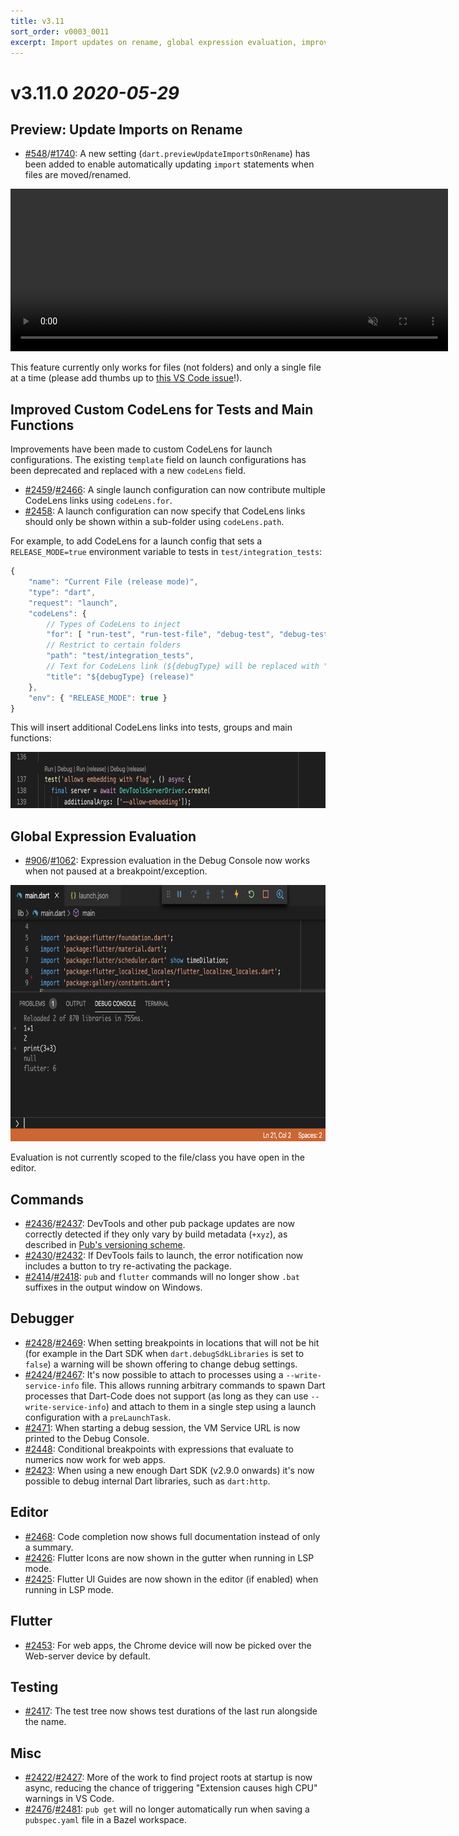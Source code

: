```yaml
---
title: v3.11
sort_order: v0003_0011
excerpt: Import updates on rename, global expression evaluation, improve CodeLens templating
---
```


# v3.11.0 *2020-05-29*

## Preview: Update Imports on Rename

- [#548](https://github.com/Dart-Code/Dart-Code/issues/548)/[#1740](https://github.com/Dart-Code/Dart-Code/issues/1740): A new setting (`dart.previewUpdateImportsOnRename`) has been added to enable automatically updating `import` statements when files are moved/renamed.

<video autoplay loop playsinline muted width="700" height="260" src="/images/release_notes/v3.11/auto_update_imports.mp4">
<img src="/images/release_notes/v3.11/auto_update_imports.gif" width="700" height="260" />
</video>

This feature currently only works for files (not folders) and only a single file at a time (please add thumbs up to [this VS Code issue](https://github.com/microsoft/vscode/issues/98309)!).

## Improved Custom CodeLens for Tests and Main Functions

Improvements have been made to custom CodeLens for launch configurations. The existing `template` field on launch configurations has been deprecated and replaced with a new `codeLens` field.

- [#2459](https://github.com/Dart-Code/Dart-Code/issues/2459)/[#2466](https://github.com/Dart-Code/Dart-Code/issues/2466): A single launch configuration can now contribute multiple CodeLens links using `codeLens.for`.
- [#2458](https://github.com/Dart-Code/Dart-Code/issues/2458): A launch configuration can now specify that CodeLens links should only be shown within a sub-folder using `codeLens.path`.

For example, to add CodeLens for a launch config that sets a `RELEASE_MODE=true` environment variable to tests in `test/integration_tests`:

```js
{
	"name": "Current File (release mode)",
	"type": "dart",
	"request": "launch",
	"codeLens": {
		// Types of CodeLens to inject
		"for": [ "run-test", "run-test-file", "debug-test", "debug-test-file" ],
		// Restrict to certain folders
		"path": "test/integration_tests",
		// Text for CodeLens link (${debugType} will be replaced with "run" or "debug")
		"title": "${debugType} (release)"
	},
	"env": { "RELEASE_MODE": true }
}
```

This will insert additional CodeLens links into tests, groups and main functions:

<img src="/images/release_notes/v3.11/code_lens_improvements.png" width="700" height="90" />

## Global Expression Evaluation

- [#906](https://github.com/Dart-Code/Dart-Code/issues/906)/[#1062](https://github.com/Dart-Code/Dart-Code/issues/1062): Expression evaluation in the Debug Console now works when not paused at a breakpoint/exception.

<img src="/images/release_notes/v3.11/global_expression_eval.png" width="700" height="410" />

Evaluation is not currently scoped to the file/class you have open in the editor.

## Commands

- [#2436](https://github.com/Dart-Code/Dart-Code/issues/2436)/[#2437](https://github.com/Dart-Code/Dart-Code/issues/2437): DevTools and other pub package updates are now correctly detected if they only vary by build metadata (`+xyz`), as described in [Pub's versioning scheme](https://pub.dev/packages/pub_semver).
- [#2430](https://github.com/Dart-Code/Dart-Code/issues/2430)/[#2432](https://github.com/Dart-Code/Dart-Code/issues/2432): If DevTools fails to launch, the error notification now includes a button to try re-activating the package.
- [#2414](https://github.com/Dart-Code/Dart-Code/issues/2414)/[#2418](https://github.com/Dart-Code/Dart-Code/issues/2418): `pub` and `flutter` commands will no longer show `.bat` suffixes in the output window on Windows.

## Debugger

- [#2428](https://github.com/Dart-Code/Dart-Code/issues/2428)/[#2469](https://github.com/Dart-Code/Dart-Code/issues/2469): When setting breakpoints in locations that will not be hit (for example in the Dart SDK when `dart.debugSdkLibraries` is set to `false`) a warning will be shown offering to change debug settings.
- [#2424](https://github.com/Dart-Code/Dart-Code/issues/2424)/[#2467](https://github.com/Dart-Code/Dart-Code/issues/2467): It's now possible to attach to processes using a `--write-service-info` file. This allows running arbitrary commands to spawn Dart processes that Dart-Code does not support (as long as they can use `--write-service-info`) and attach to them in a single step using a launch configuration with a `preLaunchTask`.
- [#2471](https://github.com/Dart-Code/Dart-Code/issues/2471): When starting a debug session, the VM Service URL is now printed to the Debug Console.
- [#2448](https://github.com/Dart-Code/Dart-Code/issues/2448): Conditional breakpoints with expressions that evaluate to numerics now work for web apps.
- [#2423](https://github.com/Dart-Code/Dart-Code/issues/2423): When using a new enough Dart SDK (v2.9.0 onwards) it's now possible to debug internal Dart libraries, such as `dart:http`.

## Editor

- [#2468](https://github.com/Dart-Code/Dart-Code/issues/2468): Code completion now shows full documentation instead of only a summary.
- [#2426](https://github.com/Dart-Code/Dart-Code/issues/2426): Flutter Icons are now shown in the gutter when running in LSP mode.
- [#2425](https://github.com/Dart-Code/Dart-Code/issues/2425): Flutter UI Guides are now shown in the editor (if enabled) when running in LSP mode.

## Flutter

- [#2453](https://github.com/Dart-Code/Dart-Code/issues/2453): For web apps, the Chrome device will now be picked over the Web-server device by default.

## Testing

- [#2417](https://github.com/Dart-Code/Dart-Code/issues/2417): The test tree now shows test durations of the last run alongside the name.

## Misc

- [#2422](https://github.com/Dart-Code/Dart-Code/issues/2422)/[#2427](https://github.com/Dart-Code/Dart-Code/issues/2427): More of the work to find project roots at startup is now async, reducing the chance of triggering "Extension causes high CPU" warnings in VS Code.
- [#2476](https://github.com/Dart-Code/Dart-Code/issues/2476)/[#2481](https://github.com/Dart-Code/Dart-Code/issues/2481): `pub get` will no longer automatically run when saving a `pubspec.yaml` file in a Bazel workspace.
